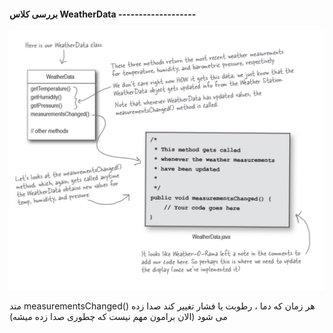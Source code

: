 #### بررسی کلاس WeatherData -------------------

![](./Images/Pasted%20image%2020240619111246.png)

متد measurementsChanged() هر زمان که دما ، رطوبت یا فشار تغییر کند صدا زده می شود (الان برامون مهم نیست که چطوری صدا زده میشه)
